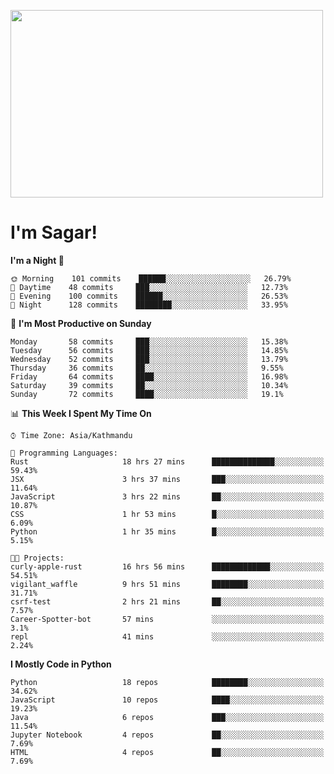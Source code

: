 
<img src="https://media.giphy.com/media/3ornk57KwDXf81rjWM/giphy.gif" width="500" height="300" frameBorder="0" class="giphy-embed" allowFullScreen></img>

#   I'm Sagar!

<!--START_SECTION:waka-->
**I'm a Night 🦉** 

```text
🌞 Morning    101 commits    ██████░░░░░░░░░░░░░░░░░░░   26.79% 
🌆 Daytime    48 commits     ███░░░░░░░░░░░░░░░░░░░░░░   12.73% 
🌃 Evening    100 commits    ██████░░░░░░░░░░░░░░░░░░░   26.53% 
🌙 Night      128 commits    ████████░░░░░░░░░░░░░░░░░   33.95%

```
📅 **I'm Most Productive on Sunday** 

```text
Monday       58 commits     ███░░░░░░░░░░░░░░░░░░░░░░   15.38% 
Tuesday      56 commits     ███░░░░░░░░░░░░░░░░░░░░░░   14.85% 
Wednesday    52 commits     ███░░░░░░░░░░░░░░░░░░░░░░   13.79% 
Thursday     36 commits     ██░░░░░░░░░░░░░░░░░░░░░░░   9.55% 
Friday       64 commits     ████░░░░░░░░░░░░░░░░░░░░░   16.98% 
Saturday     39 commits     ██░░░░░░░░░░░░░░░░░░░░░░░   10.34% 
Sunday       72 commits     ████░░░░░░░░░░░░░░░░░░░░░   19.1%

```


📊 **This Week I Spent My Time On** 

```text
⌚︎ Time Zone: Asia/Kathmandu

💬 Programming Languages: 
Rust                     18 hrs 27 mins      ██████████████░░░░░░░░░░░   59.43% 
JSX                      3 hrs 37 mins       ███░░░░░░░░░░░░░░░░░░░░░░   11.64% 
JavaScript               3 hrs 22 mins       ██░░░░░░░░░░░░░░░░░░░░░░░   10.87% 
CSS                      1 hr 53 mins        █░░░░░░░░░░░░░░░░░░░░░░░░   6.09% 
Python                   1 hr 35 mins        █░░░░░░░░░░░░░░░░░░░░░░░░   5.15%

🐱‍💻 Projects: 
curly-apple-rust         16 hrs 56 mins      █████████████░░░░░░░░░░░░   54.51% 
vigilant_waffle          9 hrs 51 mins       ████████░░░░░░░░░░░░░░░░░   31.71% 
csrf-test                2 hrs 21 mins       ██░░░░░░░░░░░░░░░░░░░░░░░   7.57% 
Career-Spotter-bot       57 mins             ░░░░░░░░░░░░░░░░░░░░░░░░░   3.1% 
repl                     41 mins             ░░░░░░░░░░░░░░░░░░░░░░░░░   2.24%

```

**I Mostly Code in Python** 

```text
Python                   18 repos            ████████░░░░░░░░░░░░░░░░░   34.62% 
JavaScript               10 repos            ████░░░░░░░░░░░░░░░░░░░░░   19.23% 
Java                     6 repos             ███░░░░░░░░░░░░░░░░░░░░░░   11.54% 
Jupyter Notebook         4 repos             ██░░░░░░░░░░░░░░░░░░░░░░░   7.69% 
HTML                     4 repos             ██░░░░░░░░░░░░░░░░░░░░░░░   7.69%

```



<!--END_SECTION:waka-->
